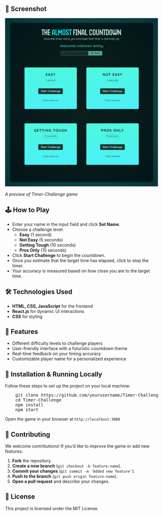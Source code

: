 <h2>📸 Screenshot</h2>
<img src="screenshot.png" alt="Game Screenshot" width="600">
<p><em>A preview of Timer-Challenge game</em></p>

<h2>🕹️ How to Play</h2>
<ul>
    <li>Enter your name in the input field and click <strong>Set Name</strong>.</li>
    <li>Choose a challenge level:
        <ul>
            <li><strong>Easy</strong> (1 second)</li>
            <li><strong>Not Easy</strong> (5 seconds)</li>
            <li><strong>Getting Tough</strong> (10 seconds)</li>
            <li><strong>Pros Only</strong> (15 seconds)</li>
        </ul>
    </li>
    <li>Click <strong>Start Challenge</strong> to begin the countdown.</li>
    <li>Once you estimate that the target time has elapsed, click to stop the timer.</li>
    <li>Your accuracy is measured based on how close you are to the target time.</li>
</ul>

<h2>🛠️ Technologies Used</h2>
<ul>
    <li><strong>HTML, CSS, JavaScript</strong> for the frontend</li>
    <li><strong>React.js</strong> for dynamic UI interactions</li>
    <li><strong>CSS</strong> for styling</li>
</ul>

<h2>🚀 Features</h2>
<ul>
    <li>Different difficulty levels to challenge players</li>
    <li>User-friendly interface with a futuristic countdown theme</li>
    <li>Real-time feedback on your timing accuracy</li>
    <li>Customizable player name for a personalized experience</li>
</ul>

<h2>🔧 Installation & Running Locally</h2>
<p>Follow these steps to set up the project on your local machine:</p>
<pre>
    git clone https://github.com/yourusername/Timer-Challenge.git
    cd Timer-Challenge
    npm install
    npm start
</pre>
<p>Open the game in your browser at <code>http://localhost:3000</code></p>

<h2>🤝 Contributing</h2>
<p>We welcome contributions! If you’d like to improve the game or add new features:</p>
<ol>
    <li><strong>Fork</strong> the repository.</li>
    <li><strong>Create a new branch</strong> (<code>git checkout -b feature-name</code>).</li>
    <li><strong>Commit your changes</strong> (<code>git commit -m 'Added new feature'</code>).</li>
    <li><strong>Push to the branch</strong> (<code>git push origin feature-name</code>).</li>
    <li><strong>Open a pull request</strong> and describe your changes.</li>
</ol>

<h2>📝 License</h2>
<p>This project is licensed under the MIT License.</p>
